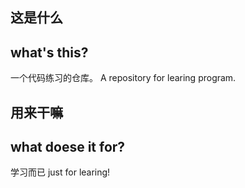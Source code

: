 ## 这是什么
## what's this?
一个代码练习的仓库。
A repository for learing program.

## 用来干嘛
## what doese it for?

学习而已
just for learing!
